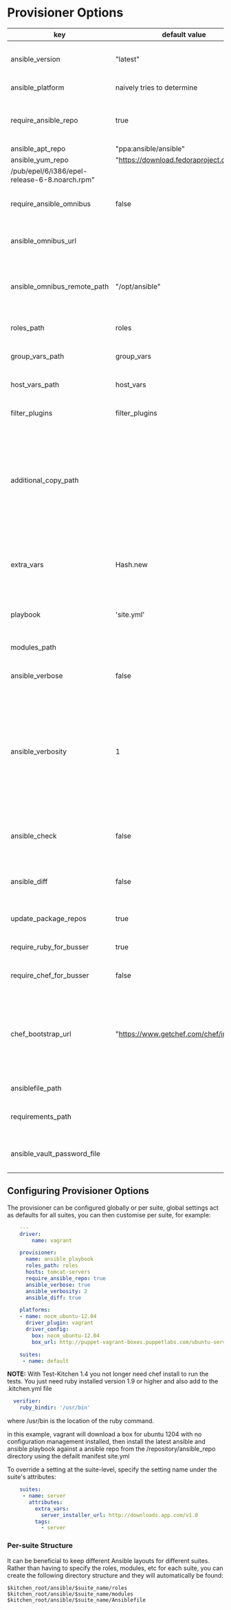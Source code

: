 
# Provisioner Options

key | default value | Notes
----|---------------|--------
ansible_version | "latest"| desired version, affects apt installs
ansible_platform | naively tries to determine | OS platform of server
require_ansible_repo | true | Set if using a ansible install from yum or apt repo
ansible_apt_repo | "ppa:ansible/ansible" | apt repo
ansible_yum_repo | "https://download.fedoraproject.org | yum repo
  | /pub/epel/6/i386/epel-release-6-8.noarch.rpm" |
require_ansible_omnibus | false | Set if using omnibus ansible install
ansible_omnibus_url | | omnibus ansible install location.
ansible_omnibus_remote_path | "/opt/ansible" | Server Installation location of an omnibus ansible install.
roles_path | roles | ansible repo roles directory
group_vars_path | group_vars | ansible repo group_vars directory
host_vars_path | host_vars | ansible repo hosts directory
filter_plugins | filter_plugins | ansible repo filter_plugins directory
additional_copy_path | | arbitrary array of files and directories to copy into test environment, relative to CWD. (eg, vars or included playbooks)
extra_vars | Hash.new | Hash to set the extra_vars passed to ansibile-playbook command
playbook | 'site.yml' | playbook for ansible-playbook to run
modules_path | | ansible repo manifests directory
ansible_verbose| false| Extra information logging
ansible_verbosity| 1| Sets the verbosity flag appropriately (e.g.: `1 => '-v', 2 => '-vv', 3 => '-vvv" ...`) Valid values are one of: `1, 2, 3, 4` OR `:info, :warn, :debug, :trace`.
ansible_check| false| Sets the `--check` flag when running Ansible
ansible_diff| false| Sets the `--diff` flag when running Ansible
update_package_repos| true| update OS repository metadata
require_ruby_for_busser|true|install ruby to run busser for tests
require_chef_for_busser|false|install chef to run busser for tests
chef_bootstrap_url |"https://www.getchef.com/chef/install.sh"| the chef (needed for busser to run tests) NOTE: kitchen 1.4 only requires ruby to run busser so this is not required. 
ansiblefile_path | | Path to Ansiblefile
requirements_path | | Path to ansible-galaxy requirements
ansible_vault_password_file| | Path of Ansible Vault Password File

## Configuring Provisioner Options

The provisioner can be configured globally or per suite, global settings act as defaults for all suites, you can then customise per suite, for example:

```yaml
    ---
    driver:
        name: vagrant

    provisioner:
      name: ansible_playbook
      roles_path: roles
      hosts: tomcat-servers
      require_ansible_repo: true
      ansible_verbose: true
      ansible_verbosity: 2
      ansible_diff: true

    platforms:
    - name: nocm_ubuntu-12.04
      driver_plugin: vagrant
      driver_config:
        box: nocm_ubuntu-12.04
        box_url: http://puppet-vagrant-boxes.puppetlabs.com/ubuntu-server-12042-x64-vbox4210-nocm.box

    suites:
     - name: default
```

**NOTE:** With Test-Kitchen 1.4 you not longer need chef install to run the tests. You just need ruby installed version 1.9 or higher and also add to the .kitchen.yml file

```yaml
  verifier:
    ruby_bindir: '/usr/bin'
```
where /usr/bin is the location of the ruby command. 


in this example, vagrant will download a box for ubuntu 1204 with no configuration management installed, then install the latest ansible and ansible playbook against a ansible repo from the /repository/ansible_repo directory using the defailt manifest site.yml

To override a setting at the suite-level, specify the setting name under the suite's attributes:

```yaml
    suites:
     - name: server
       attributes:
         extra_vars:
           server_installer_url: http://downloads.app.com/v1.0
         tags:
           - server
```

### Per-suite Structure

It can be beneficial to keep different Ansible layouts for different suites. Rather than having to specify the roles, modules, etc for each suite, you can create the following directory structure and they will automatically be found:

    $kitchen_root/ansible/$suite_name/roles
    $kitchen_root/ansible/$suite_name/modules
    $kitchen_root/ansible/$suite_name/Ansiblefile
